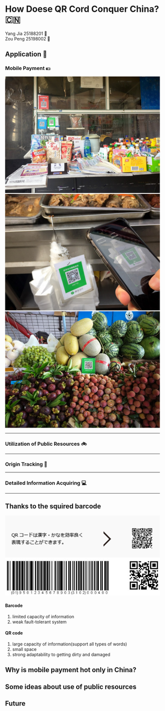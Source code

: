 # How Doese QR Cord Conquer China?  :cn:

Yang  Jia 25188201   :girl:   
Zou Peng 25198002 :boy:

## Application :satellite:

### Mobile Payment :yen:
![](mhack_pre\1_mobile_pay\commondity_pur\qr-code-1.jpg)
![](mhack_pre\1_mobile_pay\commondity_pur\qr-code-3-1.jpg)
![](mhack_pre\1_mobile_pay\commondity_pur\qr-code-5.jpg)

------

### Utilization of Public Resources :bike:
-----

### Origin Tracking :cow2:
-----

### Detailed Information Acquiring :computer:
-----

## Thanks to the squired barcode 
![](JPQRcode.png)
![](BarQR.jpg)

#### Barcode
1. limited capacity of information
2. weak fault-tolerant system

#### QR code
1. large capacity of information(support all types of words)
2. small space
3. strong adaptability to getting dirty and damaged

## Why is mobile payment hot only in China? 

## Some ideas about use of public resources


## Future
